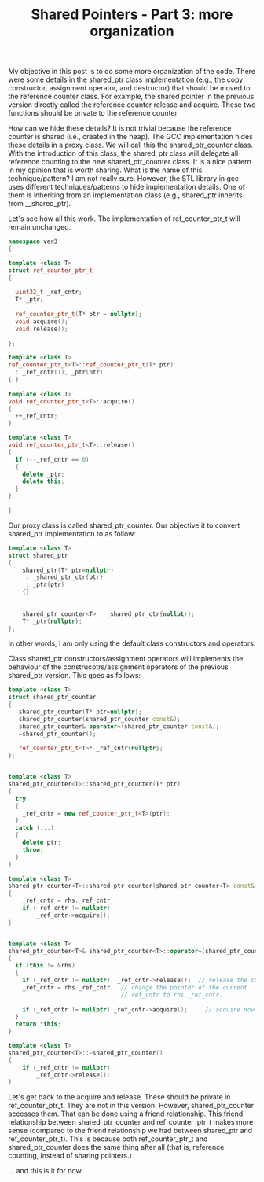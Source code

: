 ﻿---
layout: post
title: "Shared Pointers - Part 3: more organization"
categories: C++
keywords: programming; C++
---


My objective in this post is to do some more organization of the code. There were some details in the shared_ptr class implementation (e.g., the copy constructor, assignment operator, and destructor) that should be moved to the reference counter class.  For example, the shared pointer in the previous version directly called the reference counter release and acquire. These two functions should be private to the reference counter. 

How can we hide these details? It is not trivial because the reference counter is shared (i.e., created in the heap). The GCC implementation hides these details in a proxy class. We will call this the shared_ptr_counter class.  With the introduction of this class, the shared_ptr class will delegate all reference counting to the new shared_ptr_counter class. It is a nice pattern in my opinion that is worth sharing.  What is the name of this technique/pattern? I am not really sure. However, the STL library in gcc uses different techniques/patterns to hide implementation details. One of them is inheriting from an implementation class (e.g., shared_ptr inherits from __shared_ptr). 


Let's see how all this work. The implementation of ref_counter_ptr_t will remain unchanged. 

```cpp
namespace ver3
{ 

template <class T> 
struct ref_counter_ptr_t
{ 
  
  uint32_t _ref_cntr;    
  T* _ptr;    
 
  ref_counter_ptr_t(T* ptr = nullptr); 
  void acquire(); 
  void release();    
 
};

template <class T>
ref_counter_ptr_t<T>::ref_counter_ptr_t(T* ptr) 
  : _ref_cntr(1), _ptr(ptr)
{ }
 
template <class T> 
void ref_counter_ptr_t<T>::acquire() 
{ 
  ++_ref_cntr;
} 

template <class T> 
void ref_counter_ptr_t<T>::release()
{
  if (--_ref_cntr == 0) 
  { 
    delete _ptr; 
    delete this;  
  }  
}

}
```

Our proxy class is called shared_ptr_counter. Our objective it to convert shared_ptr implementation to as follow: 

```cpp
template <class T> 
struct shared_ptr
{
    shared_ptr(T* ptr=nullptr)
     : _shared_ptr_ctr{ptr} 
     , _ptr{ptr} 
    {} 
    
    
    shared_ptr_counter<T>   _shared_ptr_ctr{nullptr}; 
    T* _ptr{nullptr};  
};
```

In other words, I am only using the default class constructors and operators.  

Class shared_ptr constructors/assignment operators will implements the behaviour of the construcotrs/assignment operators of the previous shared_ptr version. This goes as follows: 

```cpp
template <class T> 
struct shared_ptr_counter 
{
   shared_ptr_counter(T* ptr=nullptr); 
   shared_ptr_counter(shared_ptr_counter const&); 
   shared_ptr_counter& operator=(shared_ptr_counter const&); 
   ~shared_ptr_counter(); 
   
   ref_counter_ptr_t<T>* _ref_cntr{nullptr}; 
}; 


template <class T> 
shared_ptr_counter<T>::shared_ptr_counter(T* ptr) 
{   
  try
  { 
    _ref_cntr = new ref_counter_ptr_t<T>(ptr); 
  } 
  catch (...)     
  { 
    delete ptr;  
    throw; 
  }   
} 

template <class T>  
shared_ptr_counter<T>::shared_ptr_counter(shared_ptr_counter<T> const& rhs) 
{ 
    _ref_cntr = rhs._ref_cntr; 
    if (_ref_cntr != nullptr) 
        _ref_cntr->acquire(); 
} 


template <class T> 
shared_ptr_counter<T>& shared_ptr_counter<T>::operator=(shared_ptr_counter<T> const& rhs) 
{  
  if (this != &rhs) 
  {
    if (_ref_cntr != nullptr)  _ref_cntr->release();  // release the current _ref_cntr. 
    _ref_cntr = rhs._ref_cntr;  // change the pointer of the current
                                // ref_cntr to rhs._ref_cntr. 
                                
    if (_ref_cntr != nullptr) _ref_cntr->acquire();     // acquire now. 
  }
  return *this; 
} 

template <class T> 
shared_ptr_counter<T>::~shared_ptr_counter() 
{
    if (_ref_cntr != nullptr) 
        _ref_cntr->release(); 
}  
```

Let's get back to the acquire and release. These should be private in ref_counter_ptr_t. They are not in this version. However, shared_ptr_counter accesses them. That can be done using a friend relationship. This friend relationship between shared_ptr_counter and ref_counter_ptr_t makes more sense (compared to the friend relationship we had between shared_ptr and ref_counter_ptr_t). This is because both ref_counter_ptr_t and shared_ptr_counter does the same thing after all (that is, reference counting, instead of sharing pointers.) 

... and this is it for now. 